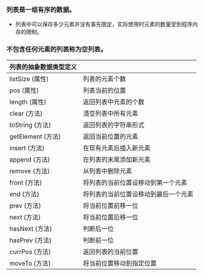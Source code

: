 ### 列表是一组有序的数据。

- 列表中可以保存多少元素并没有事先限定，实际使用时元素的数量受到程序内存的限制。

### 不包含任何元素的列表称为空列表。


|列表的抽象数据类型定义||
|-----|-----|
|listSize (属性)|列表的元素个数|
|pos (属性)|列表当前的位置|
|length (属性)|返回列表中元素的个数|
|clear (方法)|清空列表中所有元素|
|toString (方法)|返回列表的字符串形式|
|getElement (方法)|返回当前位置的元素|
|insert (方法)|在现有元素后插入新元素|
|append (方法)|在列表的末尾添加新元素|
|remove (方法)|从列表中删除元素|
|front (方法)|将列表的当前位置设移动到第一个元素|
|end (方法)|将列表的当前位置设移动到最后一个元素|
|prev (方法)|将当前位置前移一位|
|next (方法)|将当前位置后移一位|
|hasNext (方法)|判断后一位|
|hasPrev (方法)|判断前一位|
|currPos (方法)|返回列表的当前位置|
|moveTo (方法)|将当前位置移动到指定位置|
